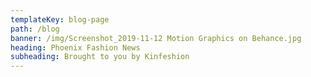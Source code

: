 ```yaml
---
templateKey: blog-page
path: /blog
banner: /img/Screenshot_2019-11-12 Motion Graphics on Behance.jpg
heading: Phoenix Fashion News
subheading: Brought to you by Kinfeshion
---
```

